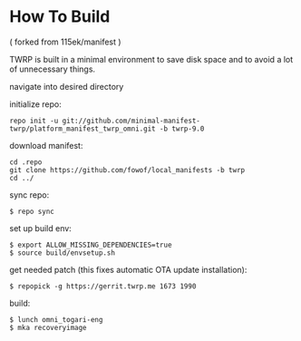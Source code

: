 How To Build
======

( forked from 115ek/manifest )

TWRP is built in a minimal environment to save disk space and to avoid a lot of unnecessary things.

navigate into desired directory

initialize repo:

    repo init -u git://github.com/minimal-manifest-twrp/platform_manifest_twrp_omni.git -b twrp-9.0

download manifest:

    cd .repo
    git clone https://github.com/fowof/local_manifests -b twrp
    cd ../

sync repo:

    $ repo sync

set up build env:

    $ export ALLOW_MISSING_DEPENDENCIES=true
    $ source build/envsetup.sh

get needed patch (this fixes automatic OTA update installation):

    $ repopick -g https://gerrit.twrp.me 1673 1990

build:

    $ lunch omni_togari-eng
    $ mka recoveryimage
